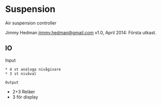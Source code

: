 Suspension
==========

Air suspension controller

Jimmy Hedman <jimmy.hedman@gmail.com>
v1.0, April 2014:
Första utkast.



IO
--

Input
~~~~~
* 4 st analoga nivågivare
* 3 st nivåval

Output
~~~~~~
* 2+3 Reläer
* 3 för display
